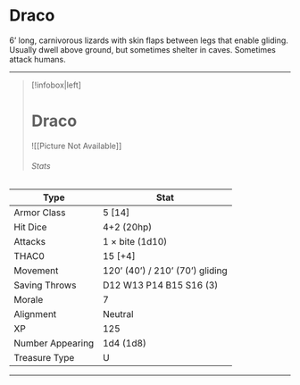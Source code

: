 # Draco

6’ long, carnivorous lizards with skin flaps between legs that enable gliding. Usually dwell above ground, but sometimes shelter in caves. Sometimes attack humans.

------
> [!infobox|left] 
>  # Draco
>  ![[Picture Not Available]] 
>  ###### Stats 
| Type                    | Stat        |
| ---------------- | ------------------------------ | 
| Armor Class     | 5 [14]                          |
| Hit Dice         | 4+2 (20hp)                      |
| Attacks          | 1 × bite (1d10)                 |
| THAC0            | 15 [+4]                         |
| Movement         | 120’ (40’) / 210’ (70’) gliding |
| Saving Throws    | D12 W13 P14 B15 S16 (3)         |
| Morale           | 7                               |
| Alignment        | Neutral                         |
| XP               | 125                             |
| Number Appearing | 1d4 (1d8)                       |
| Treasure Type    | U                               |

------

